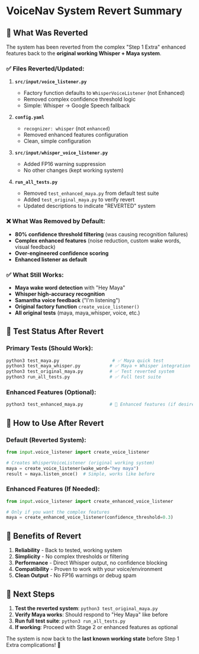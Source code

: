 # VoiceNav System Revert Summary

## 🔄 What Was Reverted

The system has been reverted from the complex "Step 1 Extra" enhanced features back to the **original working Whisper + Maya system**.

### ✅ Files Reverted/Updated:

1. **`src/input/voice_listener.py`**
   - Factory function defaults to `WhisperVoiceListener` (not Enhanced)
   - Removed complex confidence threshold logic
   - Simple: Whisper → Google Speech fallback

2. **`config.yaml`**
   - `recognizer: whisper` (not `enhanced`)
   - Removed enhanced features configuration
   - Clean, simple configuration

3. **`src/input/whisper_voice_listener.py`**
   - Added FP16 warning suppression
   - No other changes (kept working system)

4. **`run_all_tests.py`**
   - Removed `test_enhanced_maya.py` from default test suite
   - Added `test_original_maya.py` to verify revert
   - Updated descriptions to indicate "REVERTED" system

### ❌ What Was Removed by Default:

- **80% confidence threshold filtering** (was causing recognition failures)
- **Complex enhanced features** (noise reduction, custom wake words, visual feedback)
- **Over-engineered confidence scoring**
- **Enhanced listener as default**

### ✅ What Still Works:

- **Maya wake word detection** with "Hey Maya"
- **Whisper high-accuracy recognition**
- **Samantha voice feedback** ("I'm listening")
- **Original factory function** `create_voice_listener()`
- **All original tests** (maya, maya_whisper, voice, etc.)

## 🎯 Test Status After Revert

### Primary Tests (Should Work):
```bash
python3 test_maya.py                    # ✅ Maya quick test
python3 test_maya_whisper.py           # ✅ Maya + Whisper integration  
python3 test_original_maya.py          # ✅ Test reverted system
python3 run_all_tests.py               # ✅ Full test suite
```

### Enhanced Features (Optional):
```bash
python3 test_enhanced_maya.py          # 🔧 Enhanced features (if desired)
```

## 🚀 How to Use After Revert

### Default (Reverted System):
```python
from input.voice_listener import create_voice_listener

# Creates WhisperVoiceListener (original working system)
maya = create_voice_listener(wake_word="hey maya")
result = maya.listen_once()  # Simple, works like before
```

### Enhanced Features (If Needed):
```python
from input.voice_listener import create_enhanced_voice_listener

# Only if you want the complex features
maya = create_enhanced_voice_listener(confidence_threshold=0.3)
```

## 🎉 Benefits of Revert

1. **Reliability** - Back to tested, working system
2. **Simplicity** - No complex thresholds or filtering
3. **Performance** - Direct Whisper output, no confidence blocking
4. **Compatibility** - Proven to work with your voice/environment
5. **Clean Output** - No FP16 warnings or debug spam

## 🎯 Next Steps

1. **Test the reverted system**: `python3 test_original_maya.py`
2. **Verify Maya works**: Should respond to "Hey Maya" like before
3. **Run full test suite**: `python3 run_all_tests.py`
4. **If working**: Proceed with Stage 2 or enhanced features as optional

The system is now back to the **last known working state** before Step 1 Extra complications! 🎉
